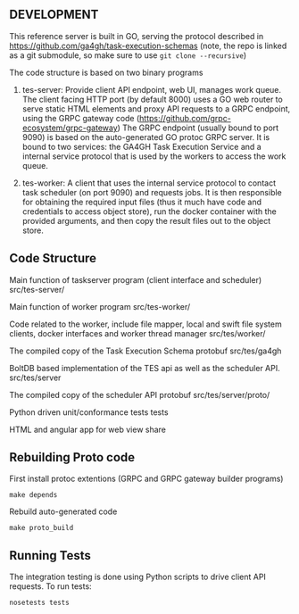 
DEVELOPMENT
-----------

This reference server is built in GO, serving the protocol described in 
https://github.com/ga4gh/task-execution-schemas (note, the repo is linked as a
git submodule, so make sure to use `git clone --recursive`)

The code structure is based on two binary programs

1) tes-server: Provide client API endpoint, web UI, manages work queue.
The client facing HTTP port (by default 8000) uses a GO web router to serve static HTML
elements and proxy API requests to a GRPC endpoint, using the GRPC gateway code 
(https://github.com/grpc-ecosystem/grpc-gateway)
The GRPC endpoint (usually bound to port 9090) is based on the auto-generated GO 
protoc GRPC server. It is bound to two services: the GA4GH Task Execution Service 
and a internal service protocol that is used by the workers to access the work queue.

2) tes-worker: A client that uses the internal service protocol to contact task 
scheduler (on port 9090) and requests jobs. It is then responsible for obtaining the 
required input files (thus it much have code and credentials to access object store),
run the docker container with the provided arguments, and then copy the result files 
out to the object store.

Code Structure
--------------

Main function of taskserver program (client interface and scheduler)
src/tes-server/
 
Main function of worker program
src/tes-worker/
 
Code related to the worker, include file mapper, local and swift file system clients, docker interfaces and worker thread manager
src/tes/worker/
 
The compiled copy of the Task Execution Schema protobuf
src/tes/ga4gh
 
BoltDB based implementation of the TES api as well as the scheduler API.
src/tes/server
 
The compiled copy of the scheduler API protobuf
src/tes/server/proto/
 
Python driven unit/conformance tests
tests
 
HTML and angular app for web view
share


Rebuilding Proto code
---------------------
First install protoc extentions (GRPC and GRPC gateway builder programs)
```
make depends
```
Rebuild auto-generated code
```
make proto_build
```


Running Tests
-------------
The integration testing is done using Python scripts to drive client API requests.
To run tests:
```
nosetests tests
```


